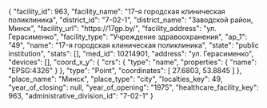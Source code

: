 {
    "facility_id": 963,
    "facility_name": "17-я городская клиническая поликлиника",
    "district_id": "7-02-1",
    "district_name": "Заводской район, Минск",
    "facility_url": "https:\/\/17gp.by\/",
    "facility_address": "ул. Герасименко",
    "facility_type": "Учреждение здравоохранения",
    "ap_1": "49",
    "name": "17-я городская клиническая поликлиника",
    "state": "public institution",
    "stats": [],
    "med_id": 10214901,
    "address": "ул. Герасименко",
    "devices": [],
    "coord_x_y": {
        "crs": {
            "type": "name",
            "properties": {
                "name": "EPSG:4326"
            }
        },
        "type": "Point",
        "coordinates": [
            27.6803,
            53.8845
        ]
    },
    "place_name": "Минск",
    "place_type": "city",
    "localties_key": 49,
    "year_of_closing": null,
    "year_of_opening": "1975",
    "healthcare_facility_key": 963,
    "administrative_division_id": "7-02-1"
}